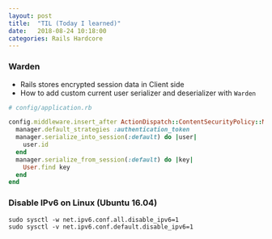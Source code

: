 ```yaml
---
layout: post
title:  "TIL (Today I learned)"
date:   2018-08-24 10:18:00
categories: Rails Hardcore
---
```


### Warden
- Rails stores encrypted session data in Client side
- How to add custom current user serializer and deserializer with `Warden`

```ruby
# config/application.rb

config.middleware.insert_after ActionDispatch::ContentSecurityPolicy::Middleware, Warden::Manager do |manager|
  manager.default_strategies :authentication_token
  manager.serialize_into_session(:default) do |user|
    user.id
  end
  manager.serialize_from_session(:default) do |key|
    User.find key
  end
end
```

### Disable IPv6 on Linux (Ubuntu 16.04)
```terminal
sudo sysctl -w net.ipv6.conf.all.disable_ipv6=1
sudo sysctl -v net.ipv6.conf.default.disable_ipv6=1
```